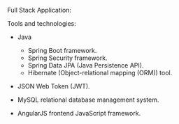 Full Stack Application:

Tools and technologies:

- Java
  * Spring Boot framework.
  * Spring Security framework.
  * Spring Data JPA (Java Persistence API).
  * Hibernate (Object-relational mapping (ORM)) tool.
  
- JSON Web Token (JWT).

- MySQL relational database management system.  

- AngularJS frontend JavaScript framework. 

